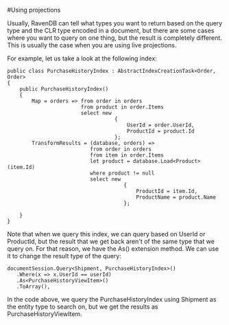 #Using projections

Usually, RavenDB can tell what types you want to return based on the query type and the CLR type encoded in a document, but there are some cases where you want to query on one thing, but the result is completely different. This is usually the case when you are using live projections.

For example, let us take a look at the following index:

    public class PurchaseHistoryIndex : AbstractIndexCreationTask<Order, Order>
    {
        public PurchaseHistoryIndex()
        {
            Map = orders => from order in orders
                            from product in order.Items
                            select new
                                       {
                                           UserId = order.UserId,
                                           ProductId = product.Id
                                       };
            TransformResults = (database, orders) =>
                               from order in orders
                               from item in order.Items
                               let product = database.Load<Product>(item.Id)
                               where product != null
                               select new
                                          {
                                              ProductId = item.Id,
                                              ProductName = product.Name
                                          };

        }
    }

Note that when we query this index, we can query based on UserId or ProductId, but the result that we get back aren't of the same type that we query on. For that reason, we have the As<T>() extension method. We can use it to change the result type of the query:

    documentSession.Query<Shipment, PurchaseHistoryIndex>()
       .Where(x => x.UserId == userId)
       .As<PurchaseHistoryViewItem>()
       .ToArray(),

In the code above, we query the PurchaseHistoryIndex using Shipment as the entity type to search on, but we get the results as PurchaseHistoryViewItem.